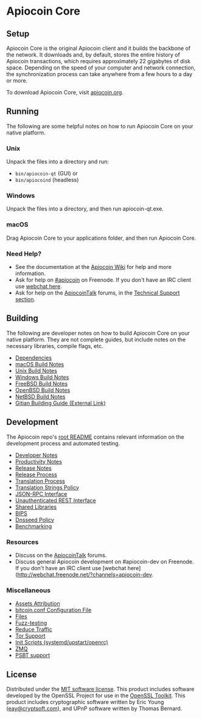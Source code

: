 Apiocoin Core
=============

Setup
---------------------
Apiocoin Core is the original Apiocoin client and it builds the backbone of the network. It downloads and, by default, stores the entire history of Apiocoin transactions, which requires approximately 22 gigabytes of disk space. Depending on the speed of your computer and network connection, the synchronization process can take anywhere from a few hours to a day or more.

To download Apiocoin Core, visit [apiocoin.org](https://apiocoin.org/).

Running
---------------------
The following are some helpful notes on how to run Apiocoin Core on your native platform.

### Unix

Unpack the files into a directory and run:

- `bin/apiocoin-qt` (GUI) or
- `bin/apiocoind` (headless)

### Windows

Unpack the files into a directory, and then run apiocoin-qt.exe.

### macOS

Drag Apiocoin Core to your applications folder, and then run Apiocoin Core.

### Need Help?

* See the documentation at the [Apiocoin Wiki](https://apiocoin.info/)
for help and more information.
* Ask for help on [#apiocoin](http://webchat.freenode.net?channels=apiocoin) on Freenode. If you don't have an IRC client use [webchat here](http://webchat.freenode.net?channels=apiocoin).
* Ask for help on the [ApiocoinTalk](https://apiocointalk.io/) forums, in the [Technical Support section](https://apiocointalk.io/c/technical-support).

Building
---------------------
The following are developer notes on how to build Apiocoin Core on your native platform. They are not complete guides, but include notes on the necessary libraries, compile flags, etc.

- [Dependencies](dependencies.md)
- [macOS Build Notes](build-osx.md)
- [Unix Build Notes](build-unix.md)
- [Windows Build Notes](build-windows.md)
- [FreeBSD Build Notes](build-freebsd.md)
- [OpenBSD Build Notes](build-openbsd.md)
- [NetBSD Build Notes](build-netbsd.md)
- [Gitian Building Guide (External Link)](https://github.com/bitcoin-core/docs/blob/master/gitian-building.md)

Development
---------------------
The Apiocoin repo's [root README](/README.md) contains relevant information on the development process and automated testing.

- [Developer Notes](developer-notes.md)
- [Productivity Notes](productivity.md)
- [Release Notes](release-notes.md)
- [Release Process](release-process.md)
- [Translation Process](translation_process.md)
- [Translation Strings Policy](translation_strings_policy.md)
- [JSON-RPC Interface](JSON-RPC-interface.md)
- [Unauthenticated REST Interface](REST-interface.md)
- [Shared Libraries](shared-libraries.md)
- [BIPS](bips.md)
- [Dnsseed Policy](dnsseed-policy.md)
- [Benchmarking](benchmarking.md)

### Resources
* Discuss on the [ApiocoinTalk](https://apiocointalk.io/) forums.
* Discuss general Apiocoin development on #apiocoin-dev on Freenode. If you don't have an IRC client use [webchat here](http://webchat.freenode.net/?channels=apiocoin-dev.

### Miscellaneous
- [Assets Attribution](assets-attribution.md)
- [bitcoin.conf Configuration File](bitcoin-conf.md)
- [Files](files.md)
- [Fuzz-testing](fuzzing.md)
- [Reduce Traffic](reduce-traffic.md)
- [Tor Support](tor.md)
- [Init Scripts (systemd/upstart/openrc)](init.md)
- [ZMQ](zmq.md)
- [PSBT support](psbt.md)

License
---------------------
Distributed under the [MIT software license](/COPYING).
This product includes software developed by the OpenSSL Project for use in the [OpenSSL Toolkit](https://www.openssl.org/). This product includes
cryptographic software written by Eric Young ([eay@cryptsoft.com](mailto:eay@cryptsoft.com)), and UPnP software written by Thomas Bernard.
